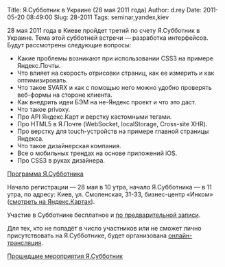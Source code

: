 Title: Я.Субботник в Украине (28 мая 2011 года)
Author: d.rey
Date: 2011-05-20 08:49:00
Slug: 28-2011
Tags: seminar,yandex,kiev

28 мая 2011 года в Киеве пройдет третий по счету Я.Субботник в Украине. Тема этой субботней встречи — разработка интерфейсов. Будут рассмотрены следующие вопросы:

- Какие проблемы возникают при использовании CSS3 на примере Яндекс.Почты.
- Что влияет на скорость отрисовки страниц, как ее измерить и как оптимизировать.
- Что такое SVARX и как с помощью него можно удобно проверять веб-формы на стороне клиента.
- Как внедрить идеи БЭМ на не-Яндекс проект и что это даст.
- Что такое privoxy.
- Про API Яндекс.Карт и верстку кастомными тегами.
- Про HTML5 в Я.Почте (WebSocket, localStorage, Cross-site XHR).
- Про верстку для touch-устройств на примере главной страницы Яндекса.
- Что такое дизайнерская компания.
- Все о мобильных трендах на основе приложений iOS.
- Про CSS3 в руках дизайнера.

[Программа Я.Субботника](http://company.yandex.ru/public/subbotnik/schedule.xml)

Начало регистрации — 28 мая в 10 утра, начало Я.Субботника — в 11 утра, по адресу: Киев, ул. Смоленская, 31-33, бизнес-центр «Инком» ([смотреть на Яндекс.Картах](http://maps.yandex.ru/-/CBQJ4AiM)). 

Участие в Субботнике бесплатное и [по предварительной записи](http://company.yandex.ru/public/subbotnik/reg.xml).

Для тех, кто не попадёт в число участников или не сможет лично присутствовать на Я.Субботнике, будет организована [онлайн-трансляция](http://company.yandex.ru/public/subbotnik/online.xml). 

[Прошедшие мероприятия Я.Субботник](http://company.yandex.ru/public/subbotnik)
